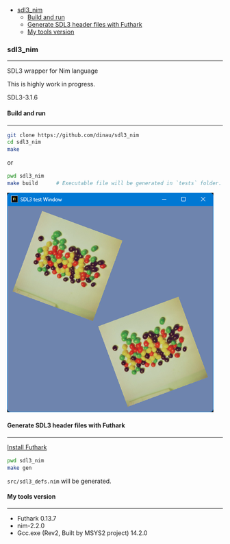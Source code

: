 <!-- START doctoc generated TOC please keep comment here to allow auto update -->
<!-- DON'T EDIT THIS SECTION, INSTEAD RE-RUN doctoc TO UPDATE -->

- [sdl3_nim](#sdl3_nim)
  - [Build and run](#build-and-run)
  - [Generate SDL3 header files with Futhark](#generate-sdl3-header-files-with-futhark)
  - [My tools version](#my-tools-version)

<!-- END doctoc generated TOC please keep comment here to allow auto update -->

### sdl3_nim

---

SDL3 wrapper for Nim language


This is highly work in progress.


SDL3-3.1.6

#### Build and run

---

```sh
git clone https://github.com/dinau/sdl3_nim
cd sdl3_nim
make 
```

or 
```sh
pwd sdl3_nim
make build      # Executable file will be generated in `tests` folder.
```


![alt](https://github.com/dinau/sdl3_nim/raw/main/src/private/img/sdl3_test_nim.png)

#### Generate SDL3 header files with Futhark

---

[Install Futhark](https://github.com/PMunch/futhark#installation)

```sh
pwd sdl3_nim
make gen
```

`src/sdl3_defs.nim` will be generated.


#### My tools version 

---

- Futhark 0.13.7
- nim-2.2.0
- Gcc.exe (Rev2, Built by MSYS2 project) 14.2.0
